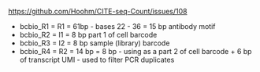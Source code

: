 
https://github.com/Hoohm/CITE-seq-Count/issues/108

- bcbio_R1 = R1 = 61bp - bases 22 - 36 = 15 bp antibody motif
- bcbio_R2 = I1 = 8 bp part 1 of cell barcode
- bcbio_R3 = I2 = 8 bp sample (library) barcode
- bcbio_R4 = R2 = 14 bp = 8 bp - using as a part 2 of cell barcode + 6 bp of transcript UMI - used to filter PCR duplicates

